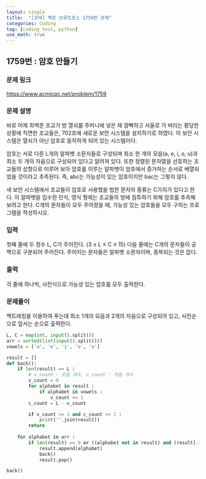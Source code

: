 ```yaml
---
layout: single
title:  "[코테] 백준 브루트포스 1759번 문제"
categories: Coding
tag: [coding test, python]
use_math: true
---
```


## 1759번 : 암호 만들기
### 문제 링크
<https://www.acmicpc.net/problem/1759>

### 문제 설명
바로 어제 최백준 조교가 방 열쇠를 주머니에 넣은 채 깜빡하고 서울로 가 버리는 황당한 상황에 직면한 조교들은, 702호에 새로운 보안 시스템을 설치하기로 하였다. 이 보안 시스템은 열쇠가 아닌 암호로 동작하게 되어 있는 시스템이다.

암호는 서로 다른 L개의 알파벳 소문자들로 구성되며 최소 한 개의 모음(a, e, i, o, u)과 최소 두 개의 자음으로 구성되어 있다고 알려져 있다. 또한 정렬된 문자열을 선호하는 조교들의 성향으로 미루어 보아 암호를 이루는 알파벳이 암호에서 증가하는 순서로 배열되었을 것이라고 추측된다. 즉, abc는 가능성이 있는 암호이지만 bac는 그렇지 않다.

새 보안 시스템에서 조교들이 암호로 사용했을 법한 문자의 종류는 C가지가 있다고 한다. 이 알파벳을 입수한 민식, 영식 형제는 조교들의 방에 침투하기 위해 암호를 추측해 보려고 한다. C개의 문자들이 모두 주어졌을 때, 가능성 있는 암호들을 모두 구하는 프로그램을 작성하시오.

### 입력
첫째 줄에 두 정수 L, C가 주어진다. (3 ≤ L ≤ C ≤ 15) 다음 줄에는 C개의 문자들이 공백으로 구분되어 주어진다. 주어지는 문자들은 알파벳 소문자이며, 중복되는 것은 없다.

### 출력
각 줄에 하나씩, 사전식으로 가능성 있는 암호를 모두 출력한다.

### 문제풀이
백트래킹을 이용하여 푸는데 최소 1개의 모음과 2개의 자음으로 구성되어 있고, 사전순으로 앞서는 순으로 출력한다.


```python
L, C = map(int, input().split())
arr = sorted(list(input().split()))
vowels = ['a', 'e', 'i', 'o', 'u']

result = []
def back():
    if len(result) == L :
        # v_count : 모음 개수, c_count : 자음 개수
        v_count = 0
        for alphabet in result :
            if alphabet in vowels :
                v_count += 1
        c_count = L - v_count

        if v_count >= 1 and c_count >= 2 :
            print(''.join(result))
        return
        
    for alphabet in arr : 
        if len(result) == 0 or ((alphabet not in result) and (result[-1] < alphabet)) : 
            result.append(alphabet)
            back()
            result.pop()

back()
```

